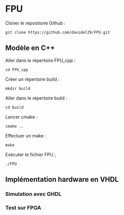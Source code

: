 # FPU
Cloner le repositorie Github :
```shel
git clone https://github.com/davidel29/FPU.git
```
## Modèle en C++
Aller dans le répertoire FPU_cpp :
```shel
cd FPU_cpp
```
Créer un répertoire build :
```shel
mkdir build
```
Aller dans le répertoire build :
```shel
cd build
```
Lancer cmake :
```shel
cmake ..
```
Effectuer un make :
```shel
make
```
Exécuter le fichier FPU ;
```shel
./FPU
```
## Implémentation hardware en VHDL
### Simulation avec GHDL
### Test sur FPGA

